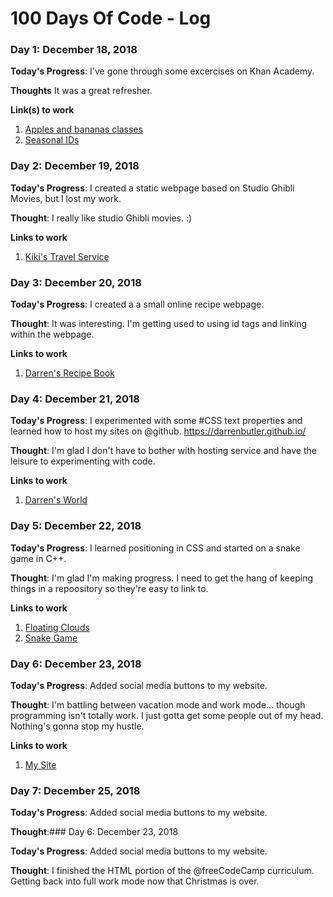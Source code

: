 # 100 Days Of Code - Log

### Day 1: December 18, 2018

**Today's Progress**: I've gone through some excercises on Khan Academy.

**Thoughts** It was a great refresher.

**Link(s) to work**
1. [Apples and bananas classes](https://www.khanacademy.org/computing/computer-programming/html-css/intro-to-css/pc/challenge-apples-and-bananas-classes)
2. [Seasonal IDs](https://www.khanacademy.org/computer-programming/seasonal-ids/5848235646550016)

### Day 2: December 19, 2018

**Today's Progress**: I created a static webpage based on Studio Ghibli Movies, but I lost my work.

**Thought**: I really like studio Ghibli movies. :)

**Links to work**
1. [Kiki's Travel Service](https://www.khanacademy.org/computer-programming/spin-off-of-project-travel-webpage/5666013392044032)

### Day 3: December 20, 2018

**Today's Progress**: I created a a small online recipe webpage.

**Thought**: It was interesting. I'm getting used to using id tags and linking within the webpage.

**Links to work**
1. [Darren's Recipe Book](https://www.khanacademy.org/computer-programming/spin-off-of-project-recipe-book/6115886214053888)

### Day 4: December 21, 2018

**Today's Progress**:  I experimented with some #CSS text properties and learned how to host my sites on @github. 
https://darrenbutler.github.io/ 

**Thought**: I'm glad I don't have to bother with hosting service and have the leisure to experimenting with code.

**Links to work**
1. [Darren's World](https://darrenbutler.github.io/)

### Day 5: December 22, 2018

**Today's Progress**:  I learned positioning in CSS and started on a snake game in C++. 

**Thought**: I'm glad I'm making progress. I need to get the hang of keeping things in a repoository so they're easy to link to.

**Links to work**
1. [Floating Clouds](https://www.khanacademy.org/computing/computer-programming/html-css/css-layout-properties/pc/challenge-floating-clouds)
2. [Snake Game](https://www.youtube.com/watch?v=E_-lMZDi7Uw)

### Day 6: December 23, 2018

**Today's Progress**:  Added social media buttons to my website. 

**Thought**: I'm  battling between vacation mode and work mode... though programming isn't totally work. I just gotta get some people out of my head. Nothing's gonna stop my hustle.

**Links to work**
1. [My Site](https://darrenbutler.github.io/)

### Day 7: December 25, 2018

**Today's Progress**:  Added social media buttons to my website. 

**Thought**:### Day 6: December 23, 2018

**Today's Progress**:  Added social media buttons to my website. 

**Thought**: I finished the HTML portion of the @freeCodeCamp curriculum. Getting back into full work mode now that Christmas is over.






